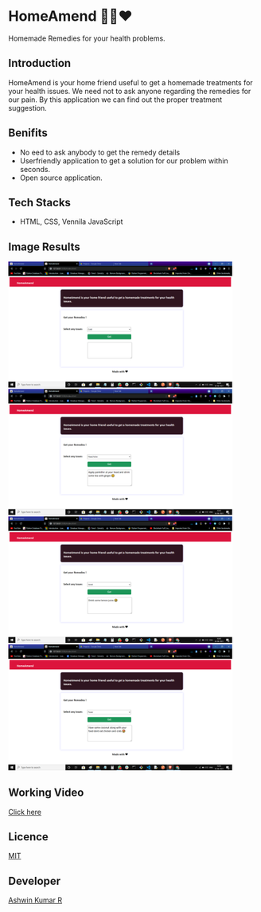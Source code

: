 # HomeAmend 👨‍⚕️❤
Homemade Remedies for your health problems.

## Introduction
HomeAmend is your home friend useful to get a 
homemade treatments for your health issues. We need not to ask anyone regarding 
the remedies for our pain. By this application we can find out the proper treatment suggestion.

## Benifits
- No eed to ask anybody to get the remedy details
- Userfriendly application to get a solution for our problem within seconds.
- Open source application.

## Tech Stacks
- HTML, CSS, Vennila JavaScript

## Image Results
<img src="/Image Results/img1.png" width="450px"><img src="/Image Results/img2.png" width="450px">
<img src="/Image Results/img3.png" width="450px"><img src="/Image Results/img5.png" width="450px">

## Working Video
[Click here](https://drive.google.com/file/d/1qUIVY2J7F_Rqlt3JYn8pgorSTKmlPWH3/view?usp=sharing)

## Licence
[MIT]()

## Developer
[Ashwin Kumar R](https://github.com/Ash515)



